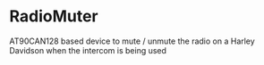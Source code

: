 # RadioMuter
AT90CAN128 based device to mute / unmute the radio on a Harley Davidson when the intercom is being used
